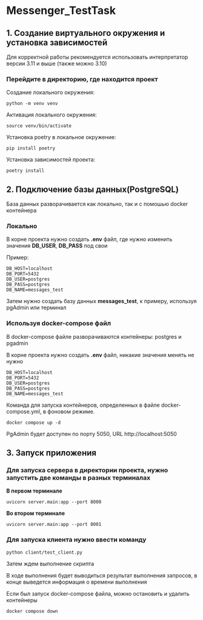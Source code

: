 # Messenger_TestTask

## 1. Создание виртуального окружения и установка зависимостей
Для корректной работы рекомендуется использовать интерпретатор версии 3.11 и выше (также можно 3.10)
### Перейдите в директорию, где находится проект
Создание локального окружения:
```
python -m venv venv
```
Активация локального окружения:
```
source venv/bin/activate
```
Установка poetry в локальное окружение:
```
pip install poetry
```
Установка зависимостей проекта:
```
poetry install
```
## 2. Подключение базы данных(PostgreSQL)
База данных разворачивается как локально, так и с помошью docker контейнера

### Локально
В корне проекта нужно создать **.env** файл, где нужно изменить значения **DB_USER**, **DB_PASS** под свои

Пример:
```
DB_HOST=localhost
DB_PORT=5432
DB_USER=postgres
DB_PASS=postgres
DB_NAME=messages_test
```
Затем нужно создать базу данных **messages_test**, к примеру, используя pgAdmin или терминал

### Используя docker-compose файл
В docker-compose файле разворачиваются контейнеры: postgres и pgadmin

В корне проекта нужно создать **.env** файл, никакие значения менять не нужно
```
DB_HOST=localhost
DB_PORT=5432
DB_USER=postgres
DB_PASS=postgres
DB_NAME=messages_test
```

Команда для запуска контейнеров, определенных в файле docker-compose.yml, в фоновом режиме. 
```
docker compose up -d
```
PgAdmin будет доступен по порту 5050, URL http://localhost:5050

## 3. Запуск приложения
### Для запуска сервера в директории проекта, нужно запустить две команды в разных терминалах

**В первом терминале**
```
uvicorn server.main:app --port 8000
```
**Во втором терминале**
```
uvicorn server.main:app --port 8001
```
### Для запуска клиента нужно ввести команду
```
python client/test_client.py 
```
Затем ждем выполнение скрипта

В ходе выполнения будет выводиться результат выполнения запросов, в конце выведется информация о времени выполнения

Если был запуск docker-compose файла, можно остановить и удалить контейнеры
```
docker compose down
```
